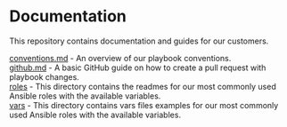 # Documentation

This repository contains documentation and guides for our customers.

[conventions.md](conventions.md) - An overview of our playbook conventions.  
[github.md](github.md) - A basic GitHub guide on how to create a pull request with playbook changes.  
[roles](roles) - This directory contains the readmes for our most commonly used Ansible roles with the available variables.  
[vars](vars) - This directory contains vars files examples for our most commonly used Ansible roles with the available variables.
